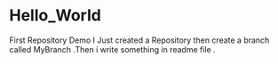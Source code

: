 # Hello_World
First Repository Demo
I Just created a Repository then create a branch called MyBranch .Then i write something in readme file . 
